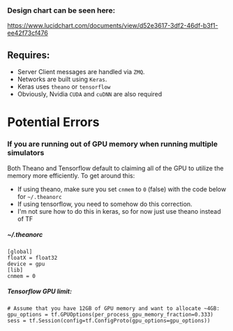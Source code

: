### Design chart can be seen here:
https://www.lucidchart.com/documents/view/d52e3617-3df2-46df-b3f1-ee42f73cf476

## Requires:
- Server Client messages are handled via `ZMQ`.
- Networks are built using `Keras`.
 - Keras uses `theano` or `tensorflow`
 - Obviously, Nvidia `CUDA` and `cuDNN` are also required

# Potential Errors
### If you are running out of GPU memory when running multiple simulators
Both Theano and Tensorflow default to claiming all of the GPU to utilize the memory more efficiently.
To get around this:
 - If using theano, make sure you set `cnmem` to `0` (false) with the code below for `~/.theanorc`
 - If using tensorflow, you need to somehow do this correction.
  - I'm not sure how to do this in keras, so for now just use theano instead of TF


##### ~/.theanorc
```
[global]
floatX = float32
device = gpu
[lib]
cnmem = 0
```

##### Tensorflow GPU limit:
```
# Assume that you have 12GB of GPU memory and want to allocate ~4GB:
gpu_options = tf.GPUOptions(per_process_gpu_memory_fraction=0.333)
sess = tf.Session(config=tf.ConfigProto(gpu_options=gpu_options))
```